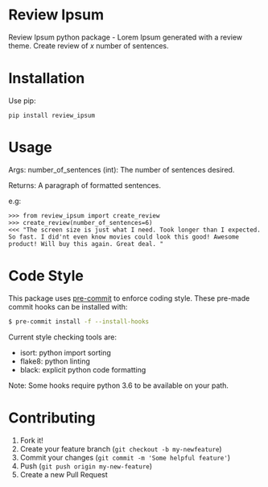 # Review Ipsum

Review Ipsum python package - Lorem Ipsum generated with a review theme. Create review of _x_ number of sentences.


# Installation

Use pip:

```
pip install review_ipsum
```


# Usage

Args:
    number_of_sentences (int): The number of sentences desired.

Returns:
    A paragraph of formatted sentences.

e.g:

```
>>> from review_ipsum import create_review
>>> create_review(number_of_sentences=6)
<<< "The screen size is just what I need. Took longer than I expected. So fast. I did'nt even know movies could look this good! Awesome product! Will buy this again. Great deal. "
```

# Code Style

This package uses [pre-commit](https://pre-commit.com/) to enforce coding style. These pre-made commit hooks can be installed with:

```bash
$ pre-commit install -f --install-hooks
```

Current style checking tools are:

- isort: python import sorting
- flake8: python linting
- black: explicit python code formatting

Note: Some hooks require python 3.6 to be available on your path.



# Contributing

1. Fork it!
2. Create your feature branch (`git checkout -b my-newfeature`)
3. Commit your changes (`git commit -m 'Some helpful feature'`)
4. Push (`git push origin my-new-feature`)
5. Create a new Pull Request
